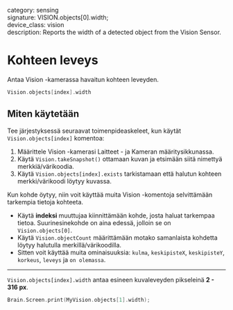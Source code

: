 category: sensing  
signature: VISION.objects[0].width;  
device_class: vision  
description: Reports the width of a detected object from the Vision Sensor.

# Kohteen leveys

Antaa Vision -kamerassa havaitun kohteen leveyden.

```cpp
Vision.objects[index].width
```

## Miten käytetään

Tee järjestyksessä seuraavat toimenpideaskeleet, kun käytät `Vision.objects[index]` komentoa:

1. Määrittele Vision -kamerasi Laitteet - ja Kameran määritysikkunassa.
2. Käytä `Vision.takeSnapshot()` ottamaan kuvan ja etsimään siitä nimettyä merkkiä/värikoodia.
3. Käytä `Vision.objects[index].exists` tarkistamaan että halutun kohteen merkki/värikoodi löytyy kuvassa. 

Kun kohde öytyy, niin voit käyttää muita Vision -komentoja selvittämään tarkempia tietoja kohteeta. 

* Käytä **indeksi** muuttujaa kiinnittämään kohde, josta haluat tarkempaa tietoa. Suurinesinekohde on aina edessä, jolloin se on  `Vision.objects[0]`.
* Käytä `Vision.objectCount` määrittämään motako samanlaista kohdetta löytyy halutulla merkillä/värikoodilla.
* Sitten voit käyttää muita ominaisuuksia: `kulma`, `keskipisteX`, `keskipisteY`, `korkeus`, `leveys` ja `on olemassa`.

---

`Vision.objects[index].width` antaa esineen kuvaleveyden pikseleinä  **2 - 316 px**.

```cpp
Brain.Screen.print(MyVision.objects[1].width);
```

<advanced>
</advanced>